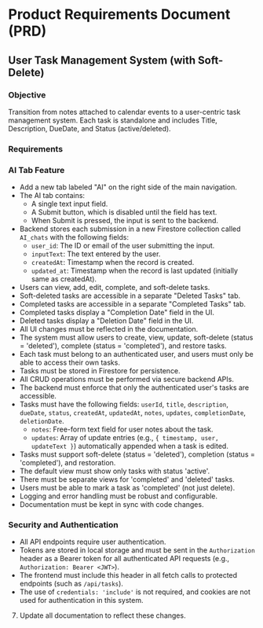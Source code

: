 # Product Requirements Document (PRD)

## User Task Management System (with Soft-Delete)

### Objective
Transition from notes attached to calendar events to a user-centric task management system. Each task is standalone and includes Title, Description, DueDate, and Status (active/deleted).

### Requirements

### AI Tab Feature
- Add a new tab labeled "AI" on the right side of the main navigation.
- The AI tab contains:
  - A single text input field.
  - A Submit button, which is disabled until the field has text.
  - When Submit is pressed, the input is sent to the backend.
- Backend stores each submission in a new Firestore collection called `AI_chats` with the following fields:
  - `user_id`: The ID or email of the user submitting the input.
  - `inputText`: The text entered by the user.
  - `createdAt`: Timestamp when the record is created.
  - `updated_at`: Timestamp when the record is last updated (initially same as createdAt).
- Users can view, add, edit, complete, and soft-delete tasks.
- Soft-deleted tasks are accessible in a separate "Deleted Tasks" tab.
- Completed tasks are accessible in a separate "Completed Tasks" tab.
- Completed tasks display a "Completion Date" field in the UI.
- Deleted tasks display a "Deletion Date" field in the UI.
- All UI changes must be reflected in the documentation.
- The system must allow users to create, view, update, soft-delete (status = 'deleted'), complete (status = 'completed'), and restore tasks.
- Each task must belong to an authenticated user, and users must only be able to access their own tasks.
- Tasks must be stored in Firestore for persistence.
- All CRUD operations must be performed via secure backend APIs.
- The backend must enforce that only the authenticated user's tasks are accessible.
- Tasks must have the following fields: `userId`, `title`, `description`, `dueDate`, `status`, `createdAt`, `updatedAt`, `notes`, `updates`, `completionDate`, `deletionDate`.
  - `notes`: Free-form text field for user notes about the task.
  - `updates`: Array of update entries (e.g., `{ timestamp, user, updateText }`) automatically appended when a task is edited.
- Tasks must support soft-delete (status = 'deleted'), completion (status = 'completed'), and restoration.
- The default view must show only tasks with status 'active'.
- There must be separate views for 'completed' and 'deleted' tasks.
- Users must be able to mark a task as 'completed' (not just delete).
- Logging and error handling must be robust and configurable.
- Documentation must be kept in sync with code changes.

### Security and Authentication
- All API endpoints require user authentication.
- Tokens are stored in local storage and must be sent in the `Authorization` header as a Bearer token for all authenticated API requests (e.g., `Authorization: Bearer <JWT>`).
- The frontend must include this header in all fetch calls to protected endpoints (such as `/api/tasks`).
- The use of `credentials: 'include'` is not required, and cookies are not used for authentication in this system.

7. Update all documentation to reflect these changes.
